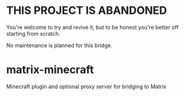 # THIS PROJECT IS ABANDONED

You're welcome to try and revive it, but to be honest you're better off starting from scratch.

No maintenance is planned for this bridge.


# matrix-minecraft
Minecraft plugin and optional proxy server for bridging to Matrix
